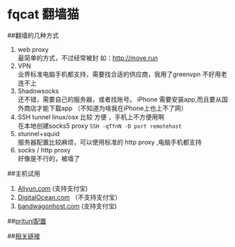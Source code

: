 # fqcat 翻墙猫  
##翻墙的几种方式

1. web proxy  
  最简单的方式，不过经常被封
  如：http://move.run
2. VPN  
    业界标准电脑手机都支持，需要找合适的供应商，我用了greenvpn 不好用老连不上
3. Shadowsocks  
    还不错，需要自己的服务器，或者找账号。 iPhone 需要安装app,而且要从国外商店才能下载app （不知道为啥我在iPhone上也上不了网）
4. SSH tunnel
    linux/osx 比较 方便 ，手机上不方便用啊  
    在本地创建socks5 proxy 
    `SSH -qTfnN -D port remotehost`
5. stunnel+squid  
  服务器配置比较麻烦，可以使用标准的 http proxy ,电脑手机都支持
6. socks / http proxy  
  好像是不行的，被墙了

##主机试用  
1. [Aliyun.com](aliyun.md) (支持支付宝)
2. [DigitalOcean.com](digitalocean.md)  （不支持支付宝）
3. [bandwagonhost.com](bandwagon.md) (支持支付宝)

##[pritunl配置](pritunl.md)


##[相关链接](link.md)
